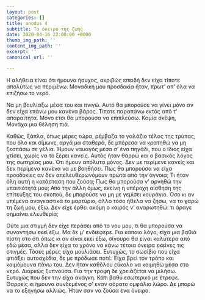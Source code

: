 ```yaml
---
layout: post
categories: []
title: anodus 4
subtitle: Το όνειρο της ζωής
date: 2020-04-16 22:00:00 +0000
thumb_img_path: ''
content_img_path: ''
excerpt: ''
canonical_url: ''

---
```

Η αλήθεια είναι ότι ήμουνα ήσυχος, ακριβώς επειδή δεν είχα τίποτε απολύτως να περιμένω. Μοναδική μου προσδοκία ήταν, πρωτ’ απ’ όλα να επιζήσω το νερό.

Να μη βουλίαξω μέσα του και πνιγώ. Αυτό θα μπορούσε να γίνει μόνο αν δεν είχα επάνω μου κανένα βάρος. Τίποτε παραπάνω εκτός από τ’ απαραίτητα. Μόνο έτσι θα μπορούσα να επιπλεύσω. Καμία σκέψη, Μονάχα μια θέληση πιά.

Καθώς, ξάπλα, όπως μέρες τώρα, ρέμβαζα το γαλάζιο τέλος της τρύπας, που όλο και σίμωνε, αργά μα σταθερά, δε μπόρεσα να κρατηθώ να μη ξεσπάσω σε γέλια. Ήμουν ναυαγός μέσα σ’ ένα πηγάδι, που ο ίδιος είχα χτίσει, χωρίς να το ξέρει κανείς. Αυτός ήταν θαρρώ και ο βασικός λόγος της σωτηρίας μου. Ότι ήμουν απόλυτα μόνος. Δεν με περίμενε κανείς και δεν περίμενα κανένα να με βοηθήσει. Πως θα μπορούσα να είχα προσδοκίες αν δεν απελευθερωνόμουν πρώτα από την άγνοια; Τι ήταν όλη αυτή η κατάσταση που ζούσα; Πως θα μπορούσα ν’ αρνηθώ την υπαιτιότητά μου; Από την άλλη όμως, εκείνη η υπέροχη αίσθηση της επίτευξης του σκοπού, δε μπορούσε να μη με γεμίσει κουράγιο. Όσο κι αν υπέμενα αναγκαστικά το μαρτύριο, άλλο τόσο ήθελα να ζήσω, να το χαρώ τη ζωή μου, έξω. Δεν είχε έρθει ακόμη ο καιρός ν’ αναρωτηθώ: τι άραγε σημαίνει ελευθερία;

Ούτε μια στιγμή δεν είχε περάσει από το νου μου, τι θα μπορούσα να συναντήσω εκεί έξω. Μα δε μ’ ενδιέφερε. Για κάποιο λόγο, είχα μια βαθιά πίστη στο ότι όπως κι αν είναι εκεί έξω, σίγουρα θα είναι καλύτερα από εδώ μέσα, αλλά δεν είχα το χρόνο να κάνω τέτοια όνειρα εκείνες τις στιγμές. Τόσες μέρες είχα μουλιάσει. Ευτυχώς, το σωσίβιο που είχα φτιάξει αυτοσχέδια, δε με πρόδωσε ποτέ. Είχα βρεί τον τρόπο και κοιμόμουνα πάνω του. Δεν ήταν καθόλου εύκολο να κοιμηθώ μέσα στο νερό. Διαρκώς ξυπνούσα. Για την τροφή δε χρειάζεται να μιλήσω. Ευτυχώς που δεν την είχα ανάγκη. Κάτι βαθύ εσωτερικό με έτρεφε. Θαρρείς κι ήμουνα συνδεμένος σ’ εναν αόρατο ομφάλιο λώρο. Δε μπορώ να το εξηγήσω αλλιώς. Ήταν σαν να ζούσα ένα όνειρο.